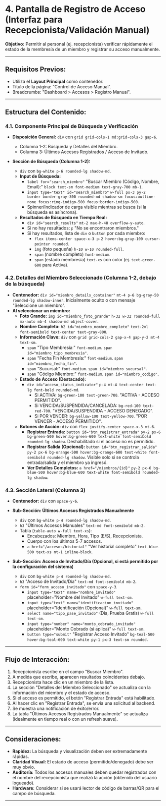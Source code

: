 # 4. Pantalla de Registro de Acceso (Interfaz para Recepcionista/Validación Manual)

**Objetivo:** Permitir al personal (ej. recepcionista) verificar rápidamente el estado de la membresía de un miembro y registrar su acceso manualmente.

---

## Requisitos Previos:

*   Utiliza el **Layout Principal** como contenedor.
*   Título de la página: "Control de Acceso Manual".
*   Breadcrumbs: "Dashboard > Accesos > Registro Manual".

---

## Estructura del Contenido:

### 4.1. Componente Principal de Búsqueda y Verificación

*   **Disposición General:** `div` con `grid grid-cols-1 md:grid-cols-3 gap-6`.
    *   Columna 1-2: Búsqueda y Detalles del Miembro.
    *   Columna 3: Últimos Accesos Registrados / Acceso de Invitado.

*   **Sección de Búsqueda (Columna 1-2):**
    *   `div` con `bg-white p-6 rounded-lg shadow-md`.
    *   **Input de Búsqueda:**
        *   `label for="search_miembro"` "Buscar Miembro (Código, Nombre, Email):" `block text-sm font-medium text-gray-700 mb-1`.
        *   `input type="text" id="search_miembro"` `w-full px-3 py-2 border border-gray-300 rounded-md shadow-sm focus:outline-none focus:ring-indigo-500 focus:border-indigo-500`.
        *   Spinner/Indicador de carga visible mientras se busca (si la búsqueda es asíncrona).
    *   **Resultados de Búsqueda en Tiempo Real:**
        *   `div id="search_results"` `mt-2 max-h-48 overflow-y-auto`.
        *   Si no hay resultados: `p` "No se encontraron miembros."
        *   Si hay resultados, lista de `div` o `button` por cada miembro:
            *   `flex items-center space-x-3 p-2 hover:bg-gray-100 cursor-pointer rounded`.
            *   `img` (foto pequeña) `h-10 w-10 rounded-full`.
            *   `span` (nombre completo) `font-medium`.
            *   `span` (estado membresía) `text-xs` con color (ej. `text-green-600` para Activa).

### 4.2. Detalles del Miembro Seleccionado (Columna 1-2, debajo de la búsqueda)

*   **Contenedor:** `div id="miembro_details_container"` `mt-4 p-6 bg-gray-50 rounded-lg shadow-inner`. Inicialmente oculto o con mensaje "Seleccione un miembro".
*   **Al seleccionar un miembro:**
    *   **Foto Grande:** `img id="miembro_foto_grande"` `h-32 w-32 rounded-full mx-auto mb-4 shadow-md object-cover`.
    *   **Nombre Completo:** `h2 id="miembro_nombre_completo"` `text-2xl font-semibold text-center text-gray-800`.
    *   **Información Clave:** `div` con `grid grid-cols-2 gap-x-4 gap-y-2 mt-4 text-sm`.
        *   `span` "Tipo Membresía:" `font-medium`. `span id="miembro_tipo_membresia"`.
        *   `span` "Fecha Fin Membresía:" `font-medium`. `span id="miembro_fecha_fin"`.
        *   `span` "Sucursal:" `font-medium`. `span id="miembro_sucursal"`.
        *   `span` "Código Miembro:" `font-medium`. `span id="miembro_codigo"`.
    *   **Estado de Acceso (Destacado):**
        *   `div id="acceso_status_indicator"` `p-4 mt-4 text-center text-lg font-bold rounded-md`.
            *   Si ACTIVA: `bg-green-100 text-green-700`. "ACTIVA - ACCESO PERMITIDO".
            *   Si VENCIDA/SUSPENDIDA/CANCELADA: `bg-red-100 text-red-700`. "VENCIDA/SUSPENDIDA - ACCESO DENEGADO".
            *   Si POR VENCER: `bg-yellow-100 text-yellow-700`. "POR VENCER - ACCESO PERMITIDO".
    *   **Botones de Acción:** `div` con `flex justify-center space-x-3 mt-6`.
        *   **Registrar Entrada:** `button id="btn_registrar_entrada"` `py-2 px-6 bg-green-500 hover:bg-green-600 text-white font-semibold rounded-lg shadow`. Deshabilitado si el acceso no es permitido.
        *   **Registrar Salida (Opcional):** `button id="btn_registrar_salida"` `py-2 px-6 bg-orange-500 hover:bg-orange-600 text-white font-semibold rounded-lg shadow`. Visible solo si se controla entrada/salida y el miembro ya ingresó.
        *   **Ver Detalles Completos:** `a href="/miembros/{id}"` `py-2 px-6 bg-blue-500 hover:bg-blue-600 text-white font-semibold rounded-lg shadow`.

### 4.3. Sección Lateral (Columna 3)

*   **Contenedor:** `div` con `space-y-6`.

*   **Sub-Sección: Últimos Accesos Registrados Manualmente**
    *   `div` con `bg-white p-4 rounded-lg shadow-md`.
    *   `h3` "Últimos Accesos Manuales" `text-md font-semibold mb-2`.
    *   Tabla (`table-auto w-full text-xs`):
        *   Encabezados: Miembro, Hora, Tipo (E/S), Recepcionista.
        *   Cuerpo con los últimos 5-7 accesos.
        *   `a href="/accesos/historial"` "Ver historial completo" `text-blue-500 text-xs mt-1 inline-block`.

*   **Sub-Sección: Acceso de Invitado/Día (Opcional, si está permitido por la configuración del sistema)**
    *   `div` con `bg-white p-4 rounded-lg shadow-md`.
    *   `h3` "Acceso de Invitado/Día" `text-md font-semibold mb-2`.
    *   `form id="form_acceso_invitado"` con `space-y-3`.
        *   `input type="text" name="nombre_invitado"` placeholder="Nombre del Invitado" `w-full text-sm`.
        *   `input type="text" name="identificacion_invitado"` placeholder="Identificación (Opcional)" `w-full text-sm`.
        *   `select name="tipo_pase_invitado"` (Día, Prueba Gratis) `w-full text-sm`.
        *   `input type="number" name="monto_cobrado_invitado"` placeholder="Monto Cobrado (si aplica)" `w-full text-sm`.
        *   `button type="submit"` "Registrar Acceso Invitado" `bg-teal-500 hover:bg-teal-600 text-white py-1 px-3 text-sm rounded`.

---

## Flujo de Interacción:

1.  Recepcionista escribe en el campo "Buscar Miembro".
2.  A medida que escribe, aparecen resultados coincidentes debajo.
3.  Recepcionista hace clic en un miembro de la lista.
4.  La sección "Detalles del Miembro Seleccionado" se actualiza con la información del miembro y el estado de acceso.
5.  Si el acceso es permitido, el botón "Registrar Entrada" está habilitado.
6.  Al hacer clic en "Registrar Entrada", se envía una solicitud al backend.
7.  Se muestra una notificación de éxito/error.
8.  La tabla "Últimos Accesos Registrados Manualmente" se actualiza (idealmente en tiempo real o con un refresh suave).

---

## Consideraciones:

*   **Rapidez:** La búsqueda y visualización deben ser extremadamente rápidas.
*   **Claridad Visual:** El estado de acceso (permitido/denegado) debe ser muy obvio.
*   **Auditoría:** Todos los accesos manuales deben quedar registrados con el nombre del recepcionista que realizó la acción (obtenido del usuario logueado).
*   **Hardware:** Considerar si se usará lector de código de barras/QR para el campo de búsqueda.

---
